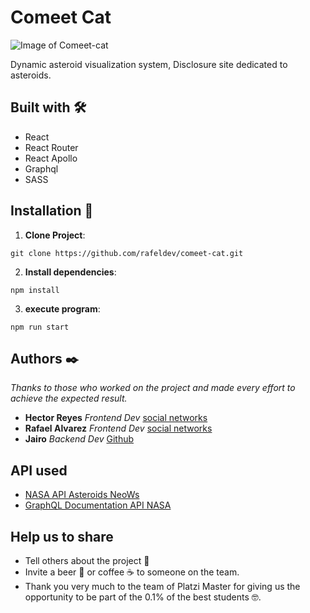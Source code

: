 
# Comeet Cat
![Image of Comeet-cat](https://github.com/rafeldev/comeet-cat/blob/master/src/img/HeaderLogo.svg)

Dynamic asteroid visualization system, Disclosure site dedicated to asteroids.

## Built with 🛠️

- React
- React Router
- React Apollo
- Graphql
- SASS
## Installation 🔨

1. **Clone Project**: 
```
git clone https://github.com/rafeldev/comeet-cat.git
```

2. **Install dependencies**: 
```
npm install
```

3. **execute program**: 
```
npm run start
```

## Authors ✒️

_Thanks to those who worked on the project and made every effort to achieve the expected result._

- **Hector Reyes** _Frontend Dev_ [social networks](https://www.instagram.com/conejoestelar/)
- **Rafael Alvarez** _Frontend Dev_ [social networks](https://www.instagram.com/raalvarez_//)
- **Jairo** _Backend Dev_ [Github](https://github.com/jsv1280)

## API used

- [NASA API Asteroids NeoWs](https://api.nasa.gov/)
- [GraphQL Documentation API NASA](http://ec2-54-234-62-6.compute-1.amazonaws.com:8080/public/docs/)

## Help us to share

- Tell others about the project 📢
- Invite a beer 🍺 or coffee ☕ to someone on the team.
- Thank you very much to the team of Platzi Master for giving us the opportunity to be part of the 0.1% of the best students 🤓.

